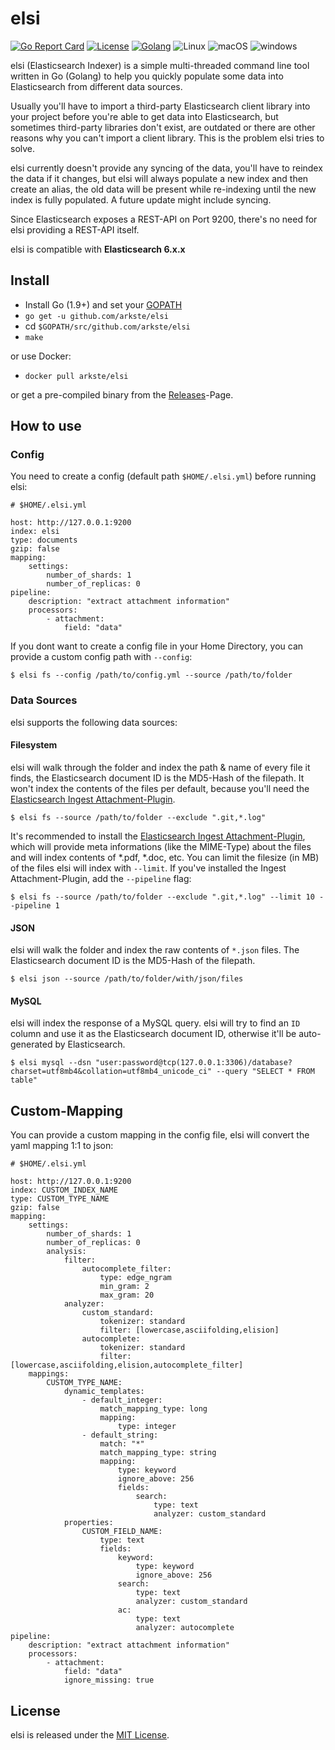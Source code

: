 # elsi

[![Go Report Card](https://goreportcard.com/badge/github.com/arkste/elsi)](https://goreportcard.com/report/github.com/arkste/elsi)
[![License](https://img.shields.io/badge/license-MIT-blue.svg)](https://raw.githubusercontent.com/arkste/elsi/master/LICENSE)
[![Golang](https://img.shields.io/badge/Go-1.11-blue.svg)](https://golang.org)
![Linux](https://img.shields.io/badge/Supports-Linux-green.svg)
![macOS](https://img.shields.io/badge/Supports-macOS-green.svg)
![windows](https://img.shields.io/badge/Supports-windows-green.svg)

elsi (Elasticsearch Indexer) is a simple multi-threaded command line tool written in Go (Golang) to help you quickly populate some data into Elasticsearch from different data sources.

Usually you'll have to import a third-party Elasticsearch client library into your project before you're able to get data into Elasticsearch, but sometimes third-party libraries don't exist, are outdated or there are other reasons why you can't import a client library. This is the problem elsi tries to solve.

elsi currently doesn't provide any syncing of the data, you'll have to reindex the data if it changes, but elsi will always populate a new index and then create an alias, the old data will be present while re-indexing until the new index is fully populated. A future update might include syncing.

Since Elasticsearch exposes a REST-API on Port 9200, there's no need for elsi providing a REST-API itself.

elsi is compatible with **Elasticsearch 6.x.x**

## Install

+  Install Go (1.9+) and set your [GOPATH](https://golang.org/doc/code.html#GOPATH)
+ `go get -u github.com/arkste/elsi`
+ cd `$GOPATH/src/github.com/arkste/elsi`
+ `make`

or use Docker:

+ `docker pull arkste/elsi`

or get a pre-compiled binary from the [Releases](https://github.com/arkste/elsi/releases)-Page.

## How to use

### Config

You need to create a config (default path `$HOME/.elsi.yml`) before running elsi:

    # $HOME/.elsi.yml

    host: http://127.0.0.1:9200
    index: elsi
    type: documents
    gzip: false
    mapping:
        settings:
            number_of_shards: 1
            number_of_replicas: 0
    pipeline:
        description: "extract attachment information"
        processors:
            - attachment:
                field: "data"

If you dont want to create a config file in your Home Directory, you can provide a custom config path with `--config`:

    $ elsi fs --config /path/to/config.yml --source /path/to/folder

### Data Sources

elsi supports the following data sources:

#### Filesystem

elsi will walk through the folder and index the path & name of every file it finds, the Elasticsearch document ID is the MD5-Hash of the filepath. It won't index the contents of the files per default, because you'll need the [Elasticsearch Ingest Attachment-Plugin](https://www.elastic.co/guide/en/elasticsearch/plugins/master/ingest-attachment.html).

    $ elsi fs --source /path/to/folder --exclude ".git,*.log"

It's recommended to install the [Elasticsearch Ingest Attachment-Plugin](https://www.elastic.co/guide/en/elasticsearch/plugins/master/ingest-attachment.html), which will provide meta informations (like the MIME-Type) about the files and will index contents of *.pdf, *.doc, etc. 
You can limit the filesize (in MB) of the files elsi will index with `--limit`. 
If you've installed the Ingest Attachment-Plugin, add the `--pipeline` flag:

    $ elsi fs --source /path/to/folder --exclude ".git,*.log" --limit 10 --pipeline 1

#### JSON

elsi will walk the folder and index the raw contents of `*.json` files. The Elasticsearch document ID is the MD5-Hash of the filepath.

    $ elsi json --source /path/to/folder/with/json/files

#### MySQL

elsi will index the response of a MySQL query. elsi will try to find an `ID` column and use it as the Elasticsearch document ID, otherwise it'll be auto-generated by Elasticsearch.

    $ elsi mysql --dsn "user:password@tcp(127.0.0.1:3306)/database?charset=utf8mb4&collation=utf8mb4_unicode_ci" --query "SELECT * FROM table"

## Custom-Mapping

You can provide a custom mapping in the config file, elsi will convert the yaml mapping 1:1 to json:

    # $HOME/.elsi.yml

    host: http://127.0.0.1:9200
    index: CUSTOM_INDEX_NAME
    type: CUSTOM_TYPE_NAME
    gzip: false
    mapping:
        settings:
            number_of_shards: 1
            number_of_replicas: 0
            analysis:
                filter:
                    autocomplete_filter:
                        type: edge_ngram
                        min_gram: 2
                        max_gram: 20
                analyzer:
                    custom_standard:
                        tokenizer: standard
                        filter: [lowercase,asciifolding,elision]
                    autocomplete:
                        tokenizer: standard
                        filter: [lowercase,asciifolding,elision,autocomplete_filter]
        mappings:
            CUSTOM_TYPE_NAME:
                dynamic_templates:
                    - default_integer:
                        match_mapping_type: long
                        mapping:
                            type: integer
                    - default_string:
                        match: "*"
                        match_mapping_type: string
                        mapping:
                            type: keyword
                            ignore_above: 256
                            fields:
                                search:
                                    type: text
                                    analyzer: custom_standard
                properties:
                    CUSTOM_FIELD_NAME:
                        type: text
                        fields:
                            keyword:
                                type: keyword
                                ignore_above: 256
                            search:
                                type: text
                                analyzer: custom_standard
                            ac:
                                type: text
                                analyzer: autocomplete
    pipeline:
        description: "extract attachment information"
        processors:
            - attachment:
                field: "data"
                ignore_missing: true

## License

elsi is released under the
[MIT License](http://www.opensource.org/licenses/MIT).